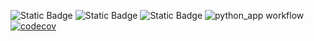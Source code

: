 ![Static Badge](https://img.shields.io/badge/Language%3A%20Python-black)
![Static Badge](https://img.shields.io/badge/License%3A%20MIT-black)
![Static Badge](https://img.shields.io/badge/Platform%3A%20LINUX-black)
![python_app workflow](https://github.com/UddharshV/CSC510_HWPractice/actions/workflows/python-app.yml/badge.svg)
[![codecov](https://codecov.io/gh/UddharshV/CSC510_HWPractice/graph/badge.svg?token=FI9JM8SH4T)](https://codecov.io/gh/UddharshV/CSC510_HWPractice)
